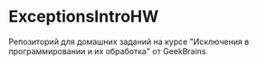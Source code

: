 # ExceptionsIntroHW
Репозиторий для домашних заданий на курсе "Исключения в программировании и их обработка" от GeekBrains
